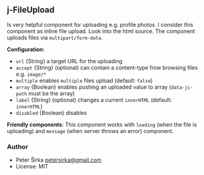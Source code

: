 ## j-FileUpload

Is very helpful component for uploading e.g. profile photos. I consider this component as inline file upload. Look into the html source. The component uploads files via `multipart/form-data`.

__Configuration__:

- `url` {String} a target URL for the uploading
- `accept` {String} (optional) can contain a content-type frow browsing files e.g. `image/*`
- `multiple` enables `multiple` files upload (default: `false`)
- `array` {Boolean} enables pushing an uploaded value to array (`data-jc-path` must be the array)
- `label` {String} (optional) changes a current `innerHTML` (default: `innerHTML`)
- `disabled` {Boolean} disables

__Friendly components__:
This component works with `loading` (when the file is uploading) and `message` (when server throws an error) component.

### Author

- Peter Širka <petersirka@gmail.com>
- License: MIT